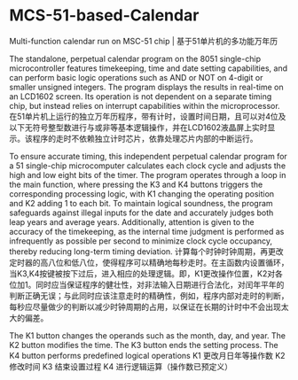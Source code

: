 # MCS-51-based-Calendar
Multi-function calendar run on MSC-51 chip | 基于51单片机的多功能万年历

The standalone, perpetual calendar program on the 8051 single-chip microcontroller features timekeeping, time and date setting capabilities, and can perform basic logic operations such as AND or NOT on 4-digit or smaller unsigned integers. The program displays the results in real-time on an LCD1602 screen. Its operation is not dependent on a separate timing chip, but instead relies on interrupt capabilities within the microprocessor.
在51单片机上运行的独立万年历程序，带有计时，设置时间日期，且可以对4位及以下无符号整型数进行与或非等基本逻辑操作，并在LCD1602液晶屏上实时显示。该程序的走时不依赖独立计时芯片，依靠处理芯片内部的中断运行。

To ensure accurate timing, this independent perpetual calendar program for a 51 single-chip microcomputer calculates each clock cycle and adjusts the high and low eight bits of the timer. The program operates through a loop in the main function, where pressing the K3 and K4 buttons triggers the corresponding processing logic, with K1 changing the operating position and K2 adding 1 to each bit. To maintain logical soundness, the program safeguards against illegal inputs for the date and accurately judges both leap years and average years. Additionally, attention is given to the accuracy of the timekeeping, as the internal time judgment is performed as infrequently as possible per second to minimize clock cycle occupancy, thereby reducing long-term timing deviation.
计算每个时钟时钟周期，再更改定时器的高八位和低八位，使得程序可以精确地每秒走时。在主函数内设置循环，当K3,K4按键被按下过后，进入相应的处理逻辑。即，K1更改操作位置，K2对各位加1。同时应当保证程序的健壮性，对非法输入日期进行合法化，对闰年平年的判断正确无误；与此同时应该注意走时的精确性，例如，程序内部对走时的判断，每秒应尽量做少的判断以减少时钟周期的占用，以保证在长期的计时中不会出现太大的偏差。

The K1 button changes the operands such as the month, day, and year. The K2 button modifies the time. The K3 button ends the setting process. The K4 button performs predefined logical operations
K1 更改月日年等操作数 K2 修改时间 K3 结束设置过程 K4 进行逻辑运算（操作数已预定义）
